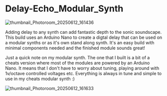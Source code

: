 # Delay-Echo_Modular_Synth

![thumbnail_Photoroom_20250612_161436](https://github.com/user-attachments/assets/db11aca3-e615-47bf-800e-7c5643b5fd54)


Adding delay to any synth can add fantastic depth to the sonic soundscape. This build uses an Arduino Nano to create a digtal delay that can be used on a modular synths or as it's own stand along synth. It's an easy build with minimal components needed and the finished module sounds great!


Just a quick note on my modular synth. The one that I built is a bit of a cheats version where most of the modules are powered by an Arduino Nano. It means that I don't have to worry about tuning, playing around with 1v/octave controlled voltages etc. Everything is always in tune and simple to use in my cheats modular synth :)

![thumbnail_Photoroom_20250612_161633](https://github.com/user-attachments/assets/63583038-fa5c-4888-9746-d24214d8a851)

